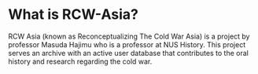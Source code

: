 # What is RCW-Asia?

RCW Asia (known as Reconceptualizing The Cold War Asia) is a project by professor Masuda Hajimu who is a professor at NUS History. This project serves an archive with an active user database that contributes to the oral history and research regarding the cold war.
